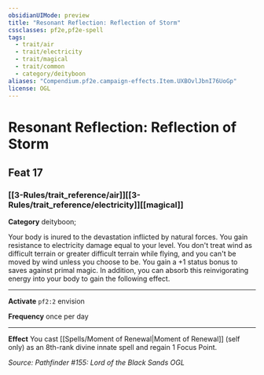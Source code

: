 ```yaml
---
obsidianUIMode: preview
title: "Resonant Reflection: Reflection of Storm"
cssclasses: pf2e,pf2e-spell
tags:
  - trait/air
  - trait/electricity
  - trait/magical
  - trait/common
  - category/deityboon
aliases: "Compendium.pf2e.campaign-effects.Item.UXBOvlJbnI76UoGp"
license: OGL
---
```

# Resonant Reflection: Reflection of Storm
## Feat 17
### [[3-Rules/trait_reference/air]][[3-Rules/trait_reference/electricity]][[magical]]

**Category** deityboon; 




Your body is inured to the devastation inflicted by natural forces. You gain resistance to electricity damage equal to your level. You don't treat wind as difficult terrain or greater difficult terrain while flying, and you can't be moved by wind unless you choose to be. You gain a +1 status bonus to saves against primal magic. In addition, you can absorb this reinvigorating energy into your body to gain the following effect.

* * *

**Activate** `pf2:2` envision

**Frequency** once per day

* * *

**Effect** You cast [[Spells/Moment of Renewal|Moment of Renewal]] (self only) as an 8th-rank divine innate spell and regain 1 Focus Point.

*Source: Pathfinder #155: Lord of the Black Sands*
*OGL*